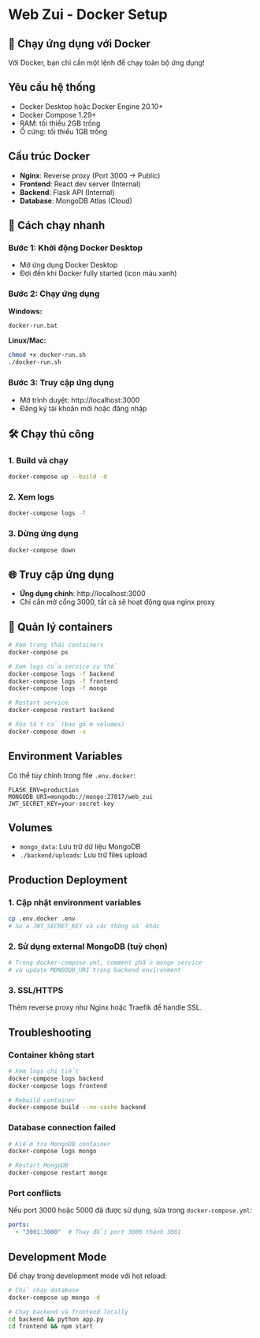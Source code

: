 # Web Zui - Docker Setup

## 🐳 Chạy ứng dụng với Docker

Với Docker, bạn chỉ cần một lệnh để chạy toàn bộ ứng dụng!

## Yêu cầu hệ thống

- Docker Desktop hoặc Docker Engine 20.10+
- Docker Compose 1.29+
- RAM: tối thiểu 2GB trống
- Ổ cứng: tối thiểu 1GB trống

## Cấu trúc Docker

- **Nginx**: Reverse proxy (Port 3000 → Public)
- **Frontend**: React dev server (Internal)
- **Backend**: Flask API (Internal)
- **Database**: MongoDB Atlas (Cloud)

## 🚀 Cách chạy nhanh

### Bước 1: Khởi động Docker Desktop
- Mở ứng dụng Docker Desktop
- Đợi đến khi Docker fully started (icon màu xanh)

### Bước 2: Chạy ứng dụng

**Windows:**
```cmd
docker-run.bat
```

**Linux/Mac:**
```bash
chmod +x docker-run.sh
./docker-run.sh
```

### Bước 3: Truy cập ứng dụng
- Mở trình duyệt: http://localhost:3000
- Đăng ký tài khoản mới hoặc đăng nhập

## 🛠️ Chạy thủ công

### 1. Build và chạy
```bash
docker-compose up --build -d
```

### 2. Xem logs
```bash
docker-compose logs -f
```

### 3. Dừng ứng dụng
```bash
docker-compose down
```

## 🌐 Truy cập ứng dụng

- **Ứng dụng chính**: http://localhost:3000
- Chỉ cần mở cổng 3000, tất cả sẽ hoạt động qua nginx proxy

## 🔧 Quản lý containers

```bash
# Xem trạng thái containers
docker-compose ps

# Xem logs của service cụ thể
docker-compose logs -f backend
docker-compose logs -f frontend
docker-compose logs -f mongo

# Restart service
docker-compose restart backend

# Xóa tất cả (bao gồm volumes)
docker-compose down -v
```

## Environment Variables

Có thể tùy chỉnh trong file `.env.docker`:

```env
FLASK_ENV=production
MONGODB_URI=mongodb://mongo:27017/web_zui
JWT_SECRET_KEY=your-secret-key
```

## Volumes

- `mongo_data`: Lưu trữ dữ liệu MongoDB
- `./backend/uploads`: Lưu trữ files upload

## Production Deployment

### 1. Cập nhật environment variables
```bash
cp .env.docker .env
# Sửa JWT_SECRET_KEY và các thông số khác
```

### 2. Sử dụng external MongoDB (tuỳ chọn)
```yaml
# Trong docker-compose.yml, comment phần mongo service
# và update MONGODB_URI trong backend environment
```

### 3. SSL/HTTPS
Thêm reverse proxy như Nginx hoặc Traefik để handle SSL.

## Troubleshooting

### Container không start
```bash
# Xem logs chi tiết
docker-compose logs backend
docker-compose logs frontend

# Rebuild container
docker-compose build --no-cache backend
```

### Database connection failed
```bash
# Kiểm tra MongoDB container
docker-compose logs mongo

# Restart MongoDB
docker-compose restart mongo
```

### Port conflicts
Nếu port 3000 hoặc 5000 đã được sử dụng, sửa trong `docker-compose.yml`:
```yaml
ports:
  - "3001:3000"  # Thay đổi port 3000 thành 3001
```

## Development Mode

Để chạy trong development mode với hot reload:

```bash
# Chỉ chạy database
docker-compose up mongo -d

# Chạy backend và frontend locally
cd backend && python app.py
cd frontend && npm start
```
